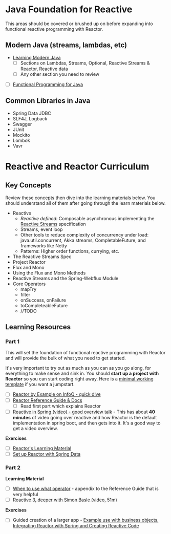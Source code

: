 # Java Foundation for Reactive

This areas should be covered or brushed up on before expanding into functional reactive programming with Reactor.

## Modern Java (streams, lambdas, etc)

- [Learning Modern Java](https://learning.oreilly.com/videos/learning-modern-java/9780134383613?autoplay=false)
  - [ ] Sections on Lambdas, Streams, Optional, Reactive Streams & Reactor, Reactive data
  - [ ] Any other section you need to review
- [ ] [Functional Programming for Java](https://learning.oreilly.com/videos/functional-programming-for/9780134778235?autoplay=false)
    
## Common Libraries in Java

- Spring Data JDBC
- SLF4J, Logback
- Swagger
- JUnit
- Mockito
- Lombok
- Vavr

# Reactive and Reactor Curriculum
  
## Key Concepts

Review these concepts then dive into the learning materials below. You should understand all of them after going through the learn materials below.

- Reactive
    - *Reactive defined:* Composable asynchronous implementing the [Reactive Streams](http://www.reactive-streams.org/) specification
    - Streams, event loop
    - Other tools to reduce complexity of concurrency under load: java.util.concurrent, Akka streams, CompletableFuture, and frameworks like Netty
    - Patterns: Higher order functions, currying, etc.
- The Reactive Streams Spec
- Project Reactor
- Flux and Mono
- Using the Flux and Mono Methods
- Reactive Streams and the Spring-Webflux Module
- Core Operators
    - mapTry
    - filter
    - onSuccess, onFailure
    - toCompleteableFuture
    - //TODO

## Learning Resources

### Part 1 

This will set the foundation of functional reactive programming with Reactor and will provide the bulk of what you need to get started.

It's very important to try out as much as you can as you go along, for everything to make sense and sink in. You should **start up a project with Reactor** so you can start coding right away. Here is a [minimal working template](https://github.com/Wyntuition/spring-reactor-template) if you want a jumpstart.

- [ ] [Reactor by Example on InfoQ - quick dive](https://www.infoq.com/articles/reactor-by-example)
- [ ] [Reactor Reference Guide & Docs](https://projectreactor.io/docs/core/release/reference/)
    - [ ] Read first part which explains Reactor
- [ ] [Reactive in Spring (video) - good overview talk](https://learning.oreilly.com/videos/reactive-spring/9781492025733/9781492025733-video317125) - This has about **40 minutes** of video going over reactive and how Reactor is the default implementation in spring boot, and then gets into it. It's a good way to get a video overview.

**Exercises**

- [ ] [Reactor's Learning Material](https://projectreactor.io/learn)
- [ ] [Set up Reactor with Spring Data](https://spring.io/blog/2016/11/28/going-reactive-with-spring-data)

### Part 2

**Learning Material**

- [ ] [When to use what operator](https://projectreactor.io/docs/core/release/reference/index.html#which-operator) - appendix to the Reference Guide that is very helpful
- [ ] [Reactive 3, deeper with Simon Basle (video, 51m)](https://www.youtube.com/watch?v=WJK6chc7w3o)

**Exercises**

- [ ] Guided creation of a larger app - [Example use with business objects, Integrating Reactor with Spring and Creating Reactive Code](https://learning.oreilly.com/videos/spring-5-0-project/9781787284210/9781787284210-video5_1)

